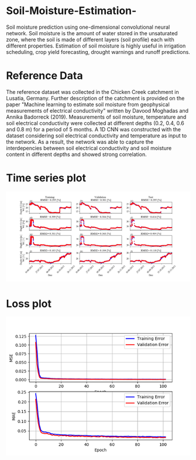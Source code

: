 # Soil-Moisture-Estimation-
Soil moisture prediction using one-dimensional convolutional neural network.
Soil moisture is the amount of water stored in the unsaturated zone, where the soil is made of different layers (soil profile) each with different properties. Estimation of soil moisture is highly useful in irrigation scheduling, crop yield forecasting, drought warnings and runoff predictions.

# Reference Data
The reference dataset was collected in the Chicken Creek catchment in Lusatia, Germany. Further description of the catchment is provided on the paper "Machine learning to estimate soil moisture from geophysical measurements of electrical conductivity" written by Davood Moghadas and Annika Badorreck (2019). Measurements of soil moisture, temperature and soil electrical conductivity were collected at different depths (0.2, 0.4, 0.6 and 0.8 m) for a period of 5 months. A 1D CNN was constructed with the dataset considering soil electrical conductivity and temperature as input to the network. As a result, the network was able to capture the interdepencies between soil electrical conductivity and soil moisture content in different depths and showed strong correlation.

# Time series plot

![](time_series_plot.png)

# Loss plot

![](Loss_plot.png)
